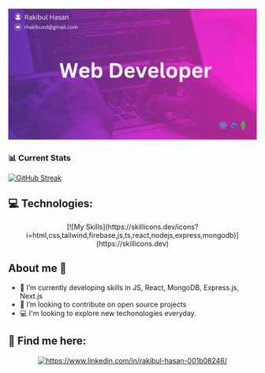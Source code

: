 
![Web Dev BG](https://github.com/rhakib/rhakib/blob/main/Rakibul%20Hasan%20(1).png?raw=true)


 
### 📊 Current Stats


[![GitHub Streak](https://github-readme-streak-stats.herokuapp.com?user=rhakib&theme=radical&card_width=850)](https://git.io/streak-stats)





## 💻 Technologies:


<p align="center">[![My Skills](https://skillicons.dev/icons?i=html,css,tailwind,firebase,js,ts,react,nodejs,express,mongodb)](https://skillicons.dev) </p>


## About me 🙋 
- 🌱 I’m currently developing skills in JS, React, MongoDB, Express.js, Next.js
- 👯 I’m looking to contribute on open source projects
- 💻 I'm looking to explore new techonologies everyday.



## 📱 Find me here:


<p align="center">
<a href="https://www.linkedin.com/in/mrakibulhasan/" target="blank"><img align="center" src="https://raw.githubusercontent.com/rahuldkjain/github-profile-readme-generator/master/src/images/icons/Social/linked-in-alt.svg" alt="https://www.linkedin.com/in/rakibul-hasan-001b08246/" height="30" width="40" /></a>
</p>



